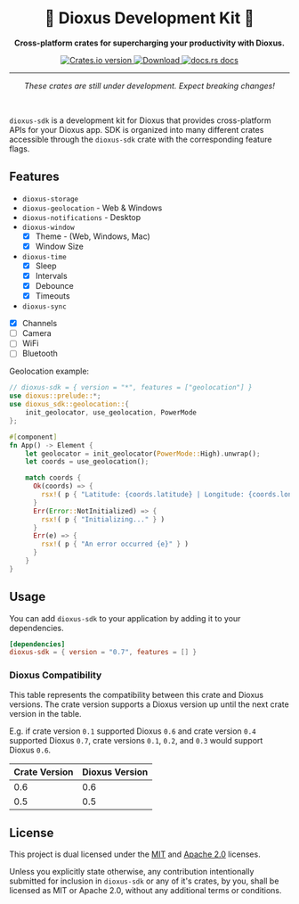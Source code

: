 <div align="center">
  <h1>🧰 Dioxus Development Kit 🚀</h1>
  <p><strong>Cross-platform crates for supercharging your productivity with Dioxus.</strong></p>
</div>

<div align="center">
  <!-- Crates version -->
  <a href="https://crates.io/crates/dioxus-sdk">
    <img src="https://img.shields.io/crates/v/dioxus-sdk.svg?style=flat-square"
    alt="Crates.io version" />
  </a>
  <!-- Downloads -->
  <a href="https://crates.io/crates/dioxus-sdk">
    <img src="https://img.shields.io/crates/d/dioxus-sdk.svg?style=flat-square"
      alt="Download" />
  </a>
  <!-- docs -->
  <a href="https://docs.rs/dioxus-sdk">
    <img src="https://img.shields.io/badge/docs-latest-blue.svg?style=flat-square"
      alt="docs.rs docs" />
  </a>
</div>

-----

<p align="center"><i>These crates are still under development. Expect breaking changes!</i></p>
<br/>

`dioxus-sdk` is a development kit for Dioxus that provides cross-platform APIs for your Dioxus app. SDK is organized into many different crates accessible through the `dioxus-sdk` crate with the corresponding feature flags.

## Features
- `dioxus-storage`
- `dioxus-geolocation` - Web & Windows
- `dioxus-notifications` - Desktop
- `dioxus-window`
  - [x] Theme - (Web, Windows, Mac)
  - [x] Window Size
- `dioxus-time`
  - [x] Sleep
  - [x] Intervals
  - [x] Debounce
  - [x] Timeouts
- `dioxus-sync`
 - [x] Channels
- [ ] Camera
- [ ] WiFi
- [ ] Bluetooth

Geolocation example:

```rust
// dioxus-sdk = { version = "*", features = ["geolocation"] }
use dioxus::prelude::*;
use dioxus_sdk::geolocation::{
    init_geolocator, use_geolocation, PowerMode
};

#[component]
fn App() -> Element {
    let geolocator = init_geolocator(PowerMode::High).unwrap();
    let coords = use_geolocation();

    match coords {
      Ok(coords) => {
        rsx!( p { "Latitude: {coords.latitude} | Longitude: {coords.longitude}" } )
      }
      Err(Error::NotInitialized) => {
        rsx!( p { "Initializing..." } )
      }
      Err(e) => {
        rsx!( p { "An error occurred {e}" } )
      }
    }
}
```

## Usage
You can add `dioxus-sdk` to your application by adding it to your dependencies.
```toml
[dependencies]
dioxus-sdk = { version = "0.7", features = [] }
```

### Dioxus Compatibility
This table represents the compatibility between this crate and Dioxus versions.
The crate version supports a Dioxus version up until the next crate version in the table.

E.g. if crate version `0.1` supported Dioxus `0.6` and crate version `0.4` supported Dioxus `0.7`, crate versions `0.1`, `0.2`, and `0.3` would support Dioxus `0.6`.

| Crate Version | Dioxus Version |
| ------------- | -------------- |
| 0.6           | 0.6            |
| 0.5           | 0.5            |

## License
This project is dual licensed under the [MIT](./LICENSE-MIT) and [Apache 2.0](./LICENSE-APACHE) licenses.

Unless you explicitly state otherwise, any contribution intentionally submitted for inclusion in `dioxus-sdk` or any of it's crates, by you, shall be licensed as MIT or Apache 2.0, without any additional terms or conditions.
